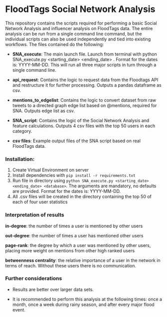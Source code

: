 # **FloodTags Social Network Analysis**

This repository contains the scripts required for performing a basic Social Network Analysis and influencer analysis on FloodTags data. The entire analysis can be run from a single command line command, but the individual scripts can also be used independently and tied into existing workflows. The files contained do the following:

* **SNA_execute**: The main launch file. Launch from terminal with python SNA_execute.py <starting_date> <ending_date> <database>. Format for the dates is: YYYY-MM-DD. This will run all three major scripts in turn through a single command line.

* **api_request**: Contains the logic to request data from the Floodtags API and restructure it for further processing. Outputs a pandas dataframe as csv. 

* **mentions_to_edgelist**: Contains the logic to convert dataset from raw tweets to a directed graph edge list based on @mentions, required for SNA. Outputs edge list as csv.

* **SNA_script**: Contains the logic of the Social Network Analysis and feature calculations. Outputs 4 csv files with the top 50 users in each category.

* **csv files**: Example output files of the SNA script based on real FloodTags data.

### **Installation**:

1. Create Virtual Environment on server
2. Install dependencies with `pip install -r requirements.txt`
3. Run file in directory using `python SNA_execute.py <starting_date> <ending_date> <database>`. The arguments are mandatory, no defaults are provided. Format for the dates is: YYYY-MM-DD.
4. All .csv files will be created in the directory containing the top 50 of each of four user statistics

### **Interpretation of results**

**in-degree**: the number of times a user is mentioned by other users

**out-degree**: the number of times a user has mentioned other users

**page-rank**: the degree by which a user was mentioned by other users, placing more weight on mentions from other high ranked users

**betweenness centrality**: the relative importance of a user in the network in terms of reach. Without these users there is no communication. 

### **Further considerations**

* Results are better over larger data sets.

* It is recommended to perform this analysis at the following times: once a month, once a week during rainy season, and after every major flood event.